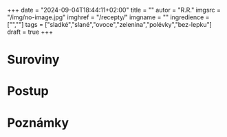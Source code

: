 
+++
date = "2024-09-04T18:44:11+02:00"
title = ""
autor = "R.R."
imgsrc = "/img/no-image.jpg"
imghref = "/recepty/"
imgname = ""
ingredience = ["",""]
tags = ["sladké","slané","ovoce","zelenina","polévky","bez-lepku"]
draft = true
+++


# Suroviny
# Postup
# Poznámky

<!-- --> 